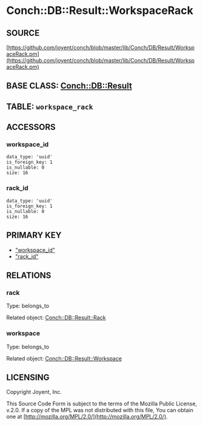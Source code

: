 # Conch::DB::Result::WorkspaceRack

## SOURCE

[https://github.com/joyent/conch/blob/master/lib/Conch/DB/Result/WorkspaceRack.pm](https://github.com/joyent/conch/blob/master/lib/Conch/DB/Result/WorkspaceRack.pm)

## BASE CLASS: [Conch::DB::Result](../modules/Conch%3A%3ADB%3A%3AResult)

## TABLE: `workspace_rack`

## ACCESSORS

### workspace\_id

```
data_type: 'uuid'
is_foreign_key: 1
is_nullable: 0
size: 16
```

### rack\_id

```
data_type: 'uuid'
is_foreign_key: 1
is_nullable: 0
size: 16
```

## PRIMARY KEY

- ["workspace\_id"](#workspace_id)
- ["rack\_id"](#rack_id)

## RELATIONS

### rack

Type: belongs\_to

Related object: [Conch::DB::Result::Rack](../modules/Conch%3A%3ADB%3A%3AResult%3A%3ARack)

### workspace

Type: belongs\_to

Related object: [Conch::DB::Result::Workspace](../modules/Conch%3A%3ADB%3A%3AResult%3A%3AWorkspace)

## LICENSING

Copyright Joyent, Inc.

This Source Code Form is subject to the terms of the Mozilla Public License,
v.2.0. If a copy of the MPL was not distributed with this file, You can obtain
one at [http://mozilla.org/MPL/2.0/](http://mozilla.org/MPL/2.0/).

